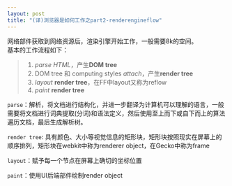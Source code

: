 ```yaml
---
layout: post
title: "(译)浏览器是如何工作之part2-renderengineflow"
---
```


网络部件获取到网络资源后，渲染引擎开始工作，一般需要8k的空间。  
基本的工作流程如下：

>1. *parse HTML*，产生**DOM tree**
>2. DOM tree 和 computing styles *attach*，产生**render tree**
>3. *layout* **render tree**，在FF中layout又称为reflow
>4. *paint* **render tree**

`parse`：解析，将文档进行结构化，并进一步翻译为计算机可以理解的语言，一般需要将文档进行词典提取(分词)和语法定义，然后使用至上而下或自下而上的算法遍历文档，最后生成解析树。

`render tree`:  具有颜色、大小等视觉信息的矩形块，矩形块按照现实在屏幕上的顺序排列，矩形块在webkit中称为renderer object，在Gecko中称为frame

`layout`：赋予每一个节点在屏幕上确切的坐标位置

`paint`：使用UI后端部件绘制render object